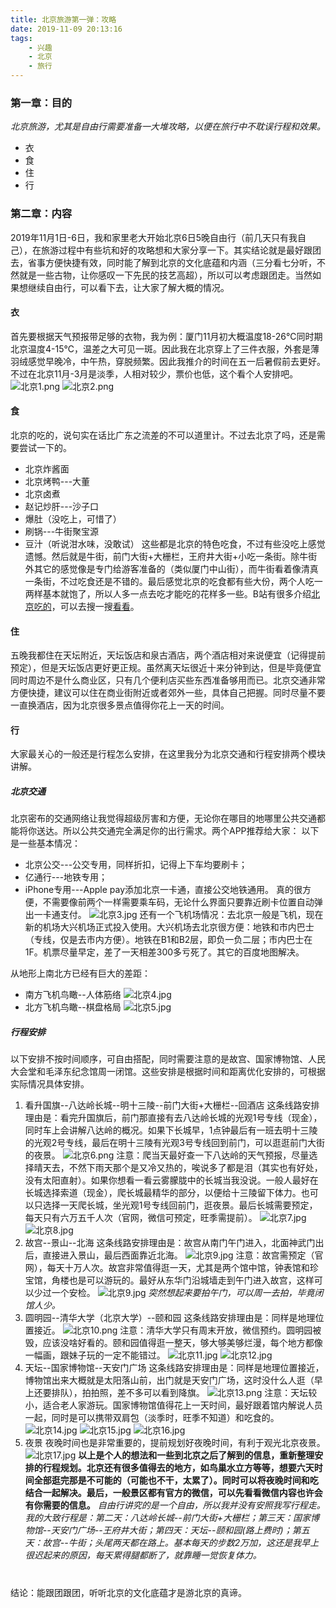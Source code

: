 ```yaml
---
title: 北京旅游第一弹：攻略
date: 2019-11-09 20:13:16
tags:
	- 兴趣
	- 北京
	- 旅行
---
```

### 第一章：目的
*北京旅游，尤其是自由行需要准备一大堆攻略，以便在旅行中不耽误行程和效果。*

* 衣
* 食
* 住
* 行

<!-- more -->
### 第二章：内容
2019年11月1日-6日，我和家里老大开始北京6日5晚自由行（前几天只有我自己），在旅游过程中有些坑和好的攻略想和大家分享一下。其实结论就是最好跟团去，省事方便快捷有效，同时能了解到北京的文化底蕴和内涵（三分看七分听，不然就是一些古物，让你感叹一下先民的技艺高超），所以可以考虑跟团走。当然如果想继续自由行，可以看下去，让大家了解大概的情况。
#### 衣
首先要根据天气预报带足够的衣物，我为例：厦门11月初大概温度18-26℃同时期北京温度4-15℃，温差之大可见一斑。因此我在北京穿上了三件衣服，外套是薄羽绒感觉早晚冷，中午热，穿脱频繁。因此我推介的时间在五一后暑假前去更好。不过在北京11月-3月是淡季，人相对较少，票价也低，这个看个人安排吧。
![北京1.png](/img/北京旅游第一弹：攻略/北京1.png)
![北京2.png](/img/北京旅游第一弹：攻略/北京2.png)
#### 食
北京的吃的，说句实在话比广东之流差的不可以道里计。不过去北京了吗，还是需要尝试一下的。
* 北京炸酱面
* 北京烤鸭---大董
* 北京卤煮
* 赵记炒肝---沙子口
* 爆肚（没吃上，可惜了）
* 刷锅---牛街聚宝源
* 豆汁（听说泔水味，没敢试）
这些都是北京的特色吃食，不过有些没吃上感觉遗憾。然后就是牛街，前门大街+大栅栏，王府井大街+小吃一条街。除牛街外其它的感觉像是专门给游客准备的（类似厦门中山街），而牛街看着像清真一条街，不过吃食还是不错的。最后感觉北京的吃食都有些大份，两个人吃一两样基本就饱了，所以人多一点去吃才能吃的花样多一些。B站有很多介绍[北京吃的](https://space.bilibili.com/99157282/video?keyword=%E5%8C%97%E4%BA%AC)，可以去搜一搜[看看](https://space.bilibili.com/94114029?spm_id_from=333.788.b_765f7570696e666f.2)。
#### 住
五晚我都住在天坛附近，天坛饭店和泉古酒店，两个酒店相对来说便宜（记得提前预定），但是天坛饭店更好更正规。虽然离天坛很近十来分钟到达，但是毕竟便宜同时周边不是什么商业区，只有几个便利店买些东西准备够用而已。北京交通非常方便快捷，建议可以住在商业街附近或者郊外一些，具体自己把握。同时尽量不要一直换酒店，因为北京很多景点值得你花上一天的时间。
#### 行
大家最关心的一般还是行程怎么安排，在这里我分为北京交通和行程安排两个模块讲解。
##### 北京交通
北京密布的交通网络让我觉得超级厉害和方便，无论你在哪目的地哪里公共交通都能将你送达。所以公共交通完全满足你的出行需求。两个APP推荐给大家：
以下是一些基本情况：
* 北京公交---公交专用，同样折扣，记得上下车均要刷卡；
* 亿通行---地铁专用；
* iPhone专用---Apple pay添加北京一卡通，直接公交地铁通用。
真的很方便，不需要像前两个一样需要乘车码，无论什么界面只要靠近刷卡位置自动弹出一卡通支付。
![北京3.jpg](/img/北京旅游第一弹：攻略/北京3.jpg)
还有一个飞机场情况：去北京一般是飞机，现在新的机场大兴机场正式投入使用。大兴机场去北京很方便：地铁和市内巴士（专线，仅是去市内方便）。地铁在B1和B2层，即负一负二层；市内巴士在1F。机票尽量早定，差了一天相差300多亏死了。其它的百度地图解决。

从地形上南北方已经有巨大的差距：
* 南方飞机鸟瞰--人体筋络
![北京4.jpg](/img/北京旅游第一弹：攻略/北京4.jpg)
* 北方飞机鸟瞰--棋盘格局
![北京5.jpg](/img/北京旅游第一弹：攻略/北京5.jpg)
##### 行程安排
以下安排不按时间顺序，可自由搭配，同时需要注意的是故宫、国家博物馆、人民大会堂和毛泽东纪念馆周一闭馆。这些安排是根据时间和距离优化安排的，可根据实际情况具体安排。
1. 看升国旗--八达岭长城--明十三陵--前门大街+大栅栏--回酒店
这条线路安排理由是：看完升国旗后，前门那直接有去八达岭长城的光观1号专线（现金），同时车上会讲解八达岭的概况。如果下长城早，1点钟最后有一班去明十三陵的光观2号专线，最后在明十三陵有光观3号专线回到前门，可以逛逛前门大街的夜景。
![北京6.png](/img/北京旅游第一弹：攻略/北京6.png)
注意：爬当天最好查一下八达岭的天气预报，尽量选择晴天去，不然下雨天那个是又冷又热的，唉说多了都是泪（其实也有好处，没有太阳直射）。如果你想看一看云雾朦胧中的长城当我没说。一般人最好在长城选择索道（现金），爬长城最精华的部分，以便给十三陵留下体力。也可以只选择一天爬长城，坐光观1号专线回前门，逛夜景。最后长城需要预定，每天只有六万五千人次（官网，微信可预定，旺季需提前）。
![北京7.jpg](/img/北京旅游第一弹：攻略/北京7.JPG)
![北京8.jpg](/img/北京旅游第一弹：攻略/北京8.JPG)
2. 故宫--景山--北海
这条线路安排理由是：故宫从南门午门进入，北面神武门出后，直接进入景山，最后西面靠近北海。
![北京9.jpg](/img/北京旅游第一弹：攻略/北京09.png)
注意：故宫需预定（官网），每天十万人次。故宫非常值得逛一天，尤其是两个馆中馆，钟表馆和珍宝馆，角楼也是可以游玩的。最好从东华门沿城墙走到午门进入故宫，这样可以少过一个安检。
![北京9.jpg](/img/北京旅游第一弹：攻略/北京9.jpg)
*突然想起来要拍午门，可以周一去拍，毕竟闭馆人少。*
3. 圆明园--清华大学（北京大学）--颐和园
这条线路安排理由是：同样是地理位置接近。
![北京10.png](/img/北京旅游第一弹：攻略/北京10.png)
注意：清华大学只有周末开放，微信预约。圆明园被毁，应该没啥好看的。颐和园值得逛一整天，够大够美够烂漫，每个地方都像一幅画，跟妹子玩的一定不能错过。
![北京11.jpg](/img/北京旅游第一弹：攻略/北京11.JPG)
![北京12.jpg](/img/北京旅游第一弹：攻略/北京12.JPG)
4. 天坛--国家博物馆--天安门广场
这条线路安排理由是：同样是地理位置接近，博物馆出来大概就是太阳落山前，出门就是天安门广场，这时没什么人逛（早上还要排队），拍拍照，差不多可以看到降旗。
![北京13.png](/img/北京旅游第一弹：攻略/北京13.png)
注意：天坛较小，适合老人家游玩。国家博物馆值得花上一天时间，最好跟着馆内解说人员一起，同时是可以携带双肩包（淡季时，旺季不知道）和吃食的。
![北京14.jpg](/img/北京旅游第一弹：攻略/北京14.jpg)
![北京15.jpg](/img/北京旅游第一弹：攻略/北京15.jpg)
![北京16.jpg](/img/北京旅游第一弹：攻略/北京16.jpg)
5. 夜景
夜晚时间也是非常重要的，提前规划好夜晚时间，有利于观光北京夜景。
![北京17.jpg](/img/北京旅游第一弹：攻略/北京17.jpg)
**以上是个人的想法和一些到北京之后了解到的信息，重新整理安排的行程规划。北京还有很多值得去的地方，如鸟巢水立方等等，想要六天时间全部逛完那是不可能的（可能也不干，太累了）。同时可以将夜晚时间和吃结合一起解决。最后，一般景区都有官方的微信，可以先看看微信内容也许会有你需要的信息。**
*自由行讲究的是一个自由，所以我并没有安照我写行程走。我的大致行程是：第二天：八达岭长城--前门大街+大栅栏；第三天：国家博物馆--天安门广场--王府井大街；第四天：天坛--颐和园(路上费时)；第五天：故宫--牛街；头尾两天都在路上。基本每天的步数2万加，这还是我早上很迟起来的原因，每天累得腿都断了，就靠睡一觉恢复体力。*

#
结论：能跟团跟团，听听北京的文化底蕴才是游北京的真谛。


